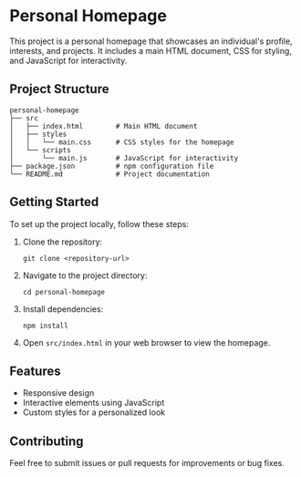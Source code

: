 # Personal Homepage

This project is a personal homepage that showcases an individual's profile, interests, and projects. It includes a main HTML document, CSS for styling, and JavaScript for interactivity.

## Project Structure

```
personal-homepage
├── src
│   ├── index.html        # Main HTML document
│   ├── styles
│   │   └── main.css      # CSS styles for the homepage
│   └── scripts
│       └── main.js       # JavaScript for interactivity
├── package.json          # npm configuration file
└── README.md             # Project documentation
```

## Getting Started

To set up the project locally, follow these steps:

1. Clone the repository:
   ```
   git clone <repository-url>
   ```

2. Navigate to the project directory:
   ```
   cd personal-homepage
   ```

3. Install dependencies:
   ```
   npm install
   ```

4. Open `src/index.html` in your web browser to view the homepage.

## Features

- Responsive design
- Interactive elements using JavaScript
- Custom styles for a personalized look

## Contributing

Feel free to submit issues or pull requests for improvements or bug fixes.
